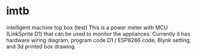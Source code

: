 # imtb
intelligent machine top box (test)
This is a power meter with MCU (LinkSprite D1) that can be used to monitor the appliances. 
Currently it has hardware wiring diagram, program code D1 / ESP8266 code, Blynk setting, and 3d printed box drawing.  
